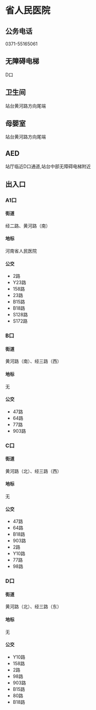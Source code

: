 # 省人民医院

## 公务电话

0371-55165061

## 无障碍电梯

D口

## 卫生间

站台黄河路方向尾端

## 母婴室

站台黄河路方向尾端

## AED

站厅临近D口通道,站台中部无障碍电梯附近

## 出入口

### A1口

#### 街道

经二路、黄河路（南）

#### 地标

河南省人民医院

#### 公交

- 2路
- Y23路
- 158路
- 23路
- B15路
- B18路
- S128路
- S172路

### B口

#### 街道

黄河路（南）、经三路（西）

#### 地标

无

#### 公交

- 47路
- 64路
- 77路
- 903路

### C口

#### 街道

黄河路（北）、经三路（西）

#### 地标

无

#### 公交

- 47路
- 64路
- B18路
- 903路
- 2路
- Y10路
- 77路
- 98路

### D口

#### 街道

黄河路（北）、经三路（东）

#### 地标

无

#### 公交

- Y10路
- 158路
- 2路
- 98路
- 903路
- B15路
- 80路
- B18路

